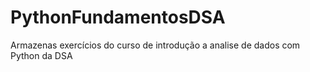 # PythonFundamentosDSA
Armazenas exercícios do curso de introdução a analise de dados com Python da DSA
